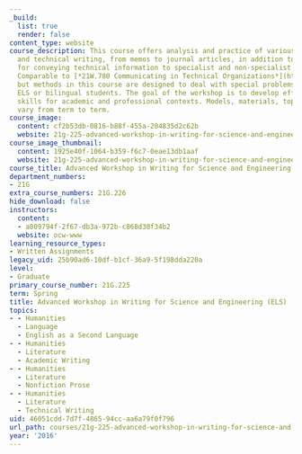 ```yaml
---
_build:
  list: true
  render: false
content_type: website
course_description: This course offers analysis and practice of various forms of scientific
  and technical writing, from memos to journal articles, in addition to strategies
  for conveying technical information to specialist and non-specialist audiences.
  Comparable to [*21W.780 Communicating in Technical Organizations*](https://ocw.mit.edu/courses/21w-780-communicating-in-technical-organizations-fall-2001/),
  but methods in this course are designed to deal with special problems of advanced
  ELS or bilingual students. The goal of the workshop is to develop effective writing
  skills for academic and professional contexts. Models, materials, topics and assignments
  vary from term to term.
course_image:
  content: cf2b53db-0816-b88f-455a-204835d2c62b
  website: 21g-225-advanced-workshop-in-writing-for-science-and-engineering-els-spring-2016
course_image_thumbnail:
  content: 1925e40f-1064-b359-f6c7-0eae13db1aaf
  website: 21g-225-advanced-workshop-in-writing-for-science-and-engineering-els-spring-2016
course_title: Advanced Workshop in Writing for Science and Engineering (ELS)
department_numbers:
- 21G
extra_course_numbers: 21G.226
hide_download: false
instructors:
  content:
  - a809794f-2f67-db3a-972b-c868d30f34b2
  website: ocw-www
learning_resource_types:
- Written Assignments
legacy_uid: 25b90ad6-10df-b1cf-36a9-5f198dda220a
level:
- Graduate
primary_course_number: 21G.225
term: Spring
title: Advanced Workshop in Writing for Science and Engineering (ELS)
topics:
- - Humanities
  - Language
  - English as a Second Language
- - Humanities
  - Literature
  - Academic Writing
- - Humanities
  - Literature
  - Nonfiction Prose
- - Humanities
  - Literature
  - Technical Writing
uid: 46051cdd-7d7f-4865-94cc-aa6a79f0f796
url_path: courses/21g-225-advanced-workshop-in-writing-for-science-and-engineering-els-spring-2016
year: '2016'
---
```

